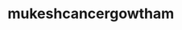 # mukeshcancergowtham
<html>
<body>
<script type='text/javascript' id='susi-bot-script' data-userid='851811493600a0c3fe22cbbe0a593b2e' data-group='Knowledge' data-language='en' data-skill='Sam' src='https://susi.ai/susi-chatbot.js'></script>
</body>
</html>
